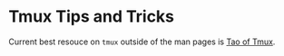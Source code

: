 # Tmux Tips and Tricks

Current best resouce on `tmux` outside of the man pages is [Tao of Tmux](https://tao-of-tmux.readthedocs.io/en/latest/manuscript/00-foreword.html).

